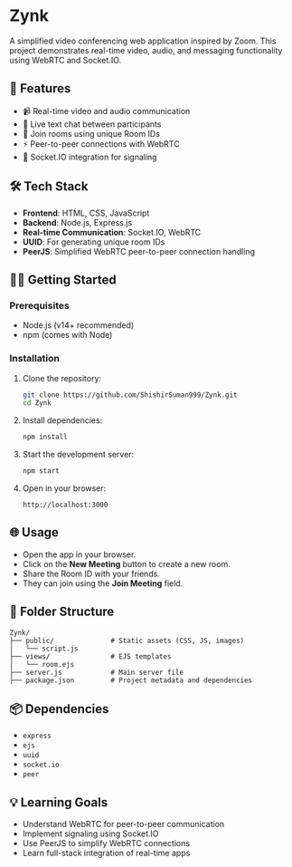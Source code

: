 # Zynk
A simplified video conferencing web application inspired by Zoom. This project demonstrates real-time video, audio, and messaging functionality using WebRTC and Socket.IO.

## 🚀 Features

- 📹 Real-time video and audio communication
- 💬 Live text chat between participants
- 👤 Join rooms using unique Room IDs
- ⚡ Peer-to-peer connections with WebRTC
- 🔌 Socket.IO integration for signaling

## 🛠️ Tech Stack

- **Frontend**: HTML, CSS, JavaScript
- **Backend**: Node.js, Express.js
- **Real-time Communication**: Socket.IO, WebRTC
- **UUID**: For generating unique room IDs
- **PeerJS**: Simplified WebRTC peer-to-peer connection handling

## 🧑‍💻 Getting Started

### Prerequisites

- Node.js (v14+ recommended)
- npm (comes with Node)

### Installation

1. Clone the repository:
   ```bash
   git clone https://github.com/ShishirSuman999/Zynk.git
   cd Zynk
   ```

2. Install dependencies:
   ```bash
   npm install
   ```

3. Start the development server:
   ```bash
   npm start
   ```

4. Open in your browser:
   ```
   http://localhost:3000
   ```

## 🌐 Usage

- Open the app in your browser.
- Click on the **New Meeting** button to create a new room.
- Share the Room ID with your friends.
- They can join using the **Join Meeting** field.

## 🧩 Folder Structure

```
Zynk/
├── public/              # Static assets (CSS, JS, images)
│   └── script.js
├── views/               # EJS templates
│   └── room.ejs
├── server.js            # Main server file
├── package.json         # Project metadata and dependencies
```

## 📦 Dependencies

- `express`
- `ejs`
- `uuid`
- `socket.io`
- `peer`

## 💡 Learning Goals

- Understand WebRTC for peer-to-peer communication
- Implement signaling using Socket.IO
- Use PeerJS to simplify WebRTC connections
- Learn full-stack integration of real-time apps
